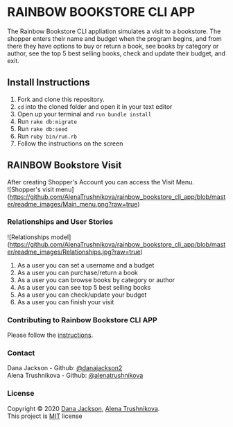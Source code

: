 # RAINBOW BOOKSTORE CLI APP

The Rainbow Bookstore CLI appliation simulates a visit to a bookstore. The shopper enters their name and budget when the program begins, and from there they have options to buy or return a book, see books by category or author, see the top 5 best selling books, check and update their budget, and exit.

## Install Instructions
1. Fork and clone this repository.
2. `cd` into the cloned folder and open it in your text editor
3. Open up your terminal and `run bundle install`
4. Run `rake db:migrate`
5. Run `rake db:seed`
6. Run `ruby bin/run.rb`
7. Follow the instructions on the screen

## RAINBOW Bookstore Visit
After creating Shopper's Account you can access the Visit Menu.<br />
![Shopper's visit menu] (https://github.com/AlenaTrushnikova/rainbow_bookstore_cli_app/blob/master/readme_images/Main_menu.png?raw=true)

### Relationships and User Stories
![Relationships model] (https://github.com/AlenaTrushnikova/rainbow_bookstore_cli_app/blob/master/readme_images/Relationships.jpg?raw=true)
1. As a user you can set a username and a budget
2. As a user you can purchase/return a book
3. As a user you can browse books by category or author
4. As a user you can see top 5 best selling books
5. As a user you can check/update your budget
6. As a user you can finish your visit

### Contributing to Rainbow Bookstore CLI APP
Please follow the [instructions](https://github.com/AlenaTrushnikova/rainbow_bookstore_cli_app/blob/master/CONTRIBUTING.md).


### Contact
Dana Jackson - Github: [@danajackson2](https://github.com/danajackson2)<br />
Alena Trushnikova - Github: [@alenatrushnikova](https://github.com/alenatrushnikova)

### License
Copyright © 2020 [Dana Jackson](https://github.com/ruby-project-guidelines), [Alena Trushnikova](https://github.com/alenatrushnikova).<br />
This project is [MIT](https://github.com/AlenaTrushnikova/ruby-project-guidelines/blob/master/LICENSE.md) license

